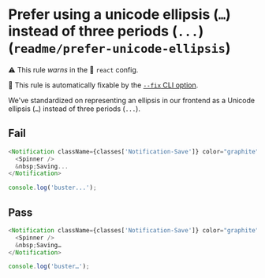 # Prefer using a unicode ellipsis (`…`) instead of three periods (`...`) (`readme/prefer-unicode-ellipsis`)

⚠️ This rule _warns_ in the 🏡 `react` config.

🔧 This rule is automatically fixable by the [`--fix` CLI option](https://eslint.org/docs/latest/user-guide/command-line-interface#--fix).

<!-- end auto-generated rule header -->

We've standardized on representing an ellipsis in our frontend as a Unicode ellipsis (`…`) instead of three periods (`...`).

## Fail

```js
<Notification className={classes['Notification-Save']} color="graphite">
  <Spinner />
  &nbsp;Saving...
</Notification>
```

```js
console.log('buster...');
```

## Pass

```js
<Notification className={classes['Notification-Save']} color="graphite">
  <Spinner />
  &nbsp;Saving…
</Notification>
```

```js
console.log('buster…');
```

